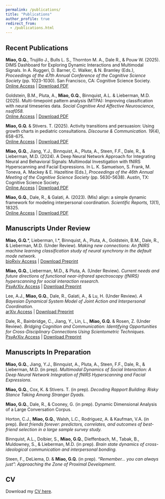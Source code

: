 ```yaml
---
permalink: /publications/
title: "Publications"
author_profile: true
redirect_from: 
  - /publications.html
---
```

Recent Publications
------
**Miao, G.Q.**, Trujillo J., Bulls L. S., Thornton M. A., Dale R., & Pouw W. (2025). DIMS Dashboard for Exploring Dynamic Interactions and Multimodal Signals. In A. Ruggeri, D. Barner, C. Walker, & N. Bramley (Eds.), *Proceedings of the 47th Annual Conference of the Cognitive Science Society* (pp. 1023-1030). San Francisco, CA: Cognitive Science Society.<br>
[Online Access](https://escholarship.org/uc/item/8gg7474j) \| [Download PDF](/files/Miao_etal_2025_DIMS_Dashboard_for_Exploring_Dynamic_Interactions_and_Multimodal_Signals.pdf)

Goldstein, B.M., Pluta, A., **Miao, G.Q.**, Binnquist, A.L. & Lieberman, M.D. (2025). Multi-timepoint pattern analysis (MTPA): Improving classification with neural timeseries data. *Social Cognitive And Affective Neuroscience, nsaf058.* <br>
[Online Access](https://academic.oup.com/scan/advance-article/doi/10.1093/scan/nsaf058/8160481) \| [Download PDF](/files/Goldstein_Pluta_Miao_etal_MTPA_SCAN.pdf)

**Miao, G.Q.** & Stivers. T. (2025). Activity transitions and persuasion: Using growth charts in pediatric consultations. *Discourse & Communication. 19*(4), 658-675.<br>
[Online Access](https://journals.sagepub.com/doi/10.1177/17504813241307118) \| [Download PDF](/files/Miao_Stivers_2025_ActivityTransition_ScreenSharing_Pediatric.pdf)

**Miao, G.Q.**, Jiang, Y.J., Binnquist, A., Pluta, A., Steen, F.F., Dale, R., & Lieberman, M.D. (2024). A Deep Neural Network Approach for Integrating Neural and Behavioral Signals: Multimodal Investigation with fNIRS Hyperscanning and Facial Expressions. In L. K. Samuelson, S. Frank, M. Toneva, A. Mackey & E. Hazeltine (Eds.), *Proceedings of the 46th Annual Meeting of the Cognitive Science Society* (pp. 5630-5638). Austin, TX: Cognitive Science Society.<br>
[Online Access](https://escholarship.org/uc/item/2pj0b5qb) \| [Download PDF](/files/Miao_etal_2024_DNN_Neural_Facial_CogSci.pdf)

**Miao, G.Q.**, Dale, R., & Galati, A. (2023). (Mis) align: a simple dynamic framework for modeling interpersonal coordination. *Scientific Reports, 13*(1), 18325.<br>
[Online Access](https://www.nature.com/articles/s41598-023-41516-4) \| [Download PDF](/files/Miao_Dale_Galati_2023_Misalign_Framework_Modeling_SciRep.pdf)



Manuscripts Under Review
------
**Miao, G.Q.**\*, Lieberman, I.\*, Binnquist, A., Pluta, A., Goldstein, B.M., Dale, R., & Lieberman, M.D. (Under Review). *Making new connections: An fNIRS machine learning classification study of neural synchrony in the default mode network.* <br>
[bioRxiv Access](https://www.biorxiv.org/content/10.1101/2025.05.31.656874v1) \| [Download Preprint](/files/Miao_etal_2025_Making_new_connections_An_fNIRS_machine_learning_classification_study_of_neural_synchrony_in_the_default_mode_network_bioRxiv.pdf)

**Miao, G.Q.**, Lieberman, M.D., & Pluta, A. (Under Review). *Current needs and future directions of functional near-infrared spectroscopy (fNIRS) hyperscanning for social interaction research.* <br>
[PsyArXiv Access](https://osf.io/preprints/psyarxiv/zmk29_v1) \| [Download Preprint](/files/Miao_Lieberman_Pluta_2025_Review_fNIRS_Hyperscanning_CurrentNeedsFuturePaths_Manuscript.pdf)

Lee, A.J., **Miao, G.Q.**, Dale, R., Galati, A., & Lu, H. (Under Review). *A Bayesian Dynamical System Model of Joint Action and Interpersonal Coordination.* <br>
[arXiv Access](https://arxiv.org/html/2509.08811v3) \| [Download Preprint](/files/Lee_Miao_etal_2025_BayesianDynamicalSystemModelOfJointActionInterpersonalCoordination.pdf)

Dale, R., Bainbridge, C., Jiang, Y., Lin, L., **Miao, G.Q.** & Rosen, Z. (Under Review). *Bridging Cognition and Communication: Identifying Opportunities for Cross-Disciplinary Connections Using Scientometric Techniques.* <br>
[PsyArXiv Access](https://osf.io/preprints/psyarxiv/4exrw_v1) \| [Download Preprint](/files/DaleLab_Miao_etal_Cognition_Communication_Theoretical_Bridging.pdf)


Manuscripts In Preparation
------

**Miao, G.Q.**, Jiang, Y.J., Binnquist, A., Pluta, A., Steen, F.F., Dale, R., & Lieberman, M.D. (in prep). *Multimodal Dynamics of Social Interaction: A Deep Neural Network Integration of fNIRS Hyperscanning and Facial Expressions.*

**Miao, G.Q.**, Cox, K. & Stivers. T. (in prep). *Decoding Rapport Building: Risky Stance Taking Among Stranger Dyads.*

**Miao, G.Q.**, Dale, R., & Cooney, G. (in prep). Dynamic Dimensional Analysis of a Large Conversation Corpus.

Horton, C.J., **Miao, G.Q.**, Walsh, L.C., Rodriguez, A. & Kaufman, V.A. (in prep). *Best friends forever: predictors, correlates, and outcomes of best-friend selection in a large sample survey study.* 

Binnquist, A.L., Dolbier, S., **Miao, G.Q.**, Dieffenbach, M., Tabak, B., Muldowney, S., & Lieberman, M.D. (in prep). *Brain state dynamics of cross-ideological communication and interpersonal bonding.*

Steen, F., DeLiema, D. & **Miao, G.Q.** (in prep). *“Remember… you can always just”: Approaching the Zone of Proximal Development.*




CV
------
Download my [CV here](/files/Miao_CV.pdf).
